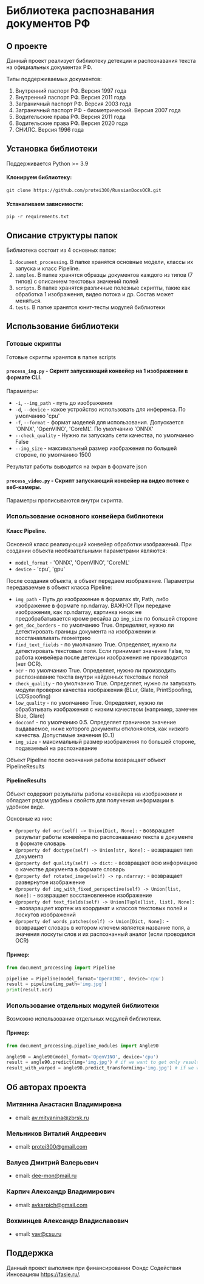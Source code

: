 # Библиотека распознавания документов РФ

## О проекте
Данный проект реализует библиотеку детекции и распознавания текста на официальных документах РФ. 

Типы поддерживаемых документов:
1) Внутренний паспорт РФ. Версия 1997 года
2) Внутренний паспорт РФ. Версия 2011 года
3) Заграничный паспорт РФ. Версия 2003 года
4) Заграничный паспорт РФ - биометрический. Версия 2007 года
5) Водительские права РФ. Версия 2011 года
6) Водительские права РФ. Версия 2020 года
7) СНИЛС. Версия 1996 года

## Установка библиотеки

Поддерживается Python >= 3.9

#### Клонируем библиотеку:
`git clone https://github.com/protei300/RussianDocsOCR.git`

#### Устаналиваем зависимости:
`pip -r requirements.txt`


## Описание структуры папок
Библиотека состоит из 4 основных папок:
1) `document_processing`. В папке хранятся основные модели, классы их запуска и класс Pipeline.
2) `samples`. В папке хранятся образцы документов каждого из типов (7 типов) с описанием текстовых значений полей
3) `scripts`. В папке хранятся различные полезные скрипты, такие как обработка 1 изображения, видео потока и др. Состав может меняться.
4) `tests`. В папке хранятся юнит-тесты модулей библиотеки 


## Использование библиотеки

### Готовые скрипты
Готовые скрипты хранятся в папке scripts

#### `process_img.py` - Скрипт запускающий конвейер на 1 изображении в формате CLI. 

Параметры:
- `-i`, `--img_path` - путь до изображения
- `-d`, `--device` - какое устройство использовать для инференса. По умолчанию 'cpu'
- `-f`, `--format` - формат моделей для использования. Допускается 'ONNX', 'OpenVINO', 'CoreML'. По умолчанию 'ONNX'
- `--check_quality` - Нужно ли запускать сети качества, по умолчанию False
- `--img_size` - максимальный размер изображения по большей стороне, по умолчанию 1500

Результат работы выводится на экран в формате json

#### `process_video.py` - Скрипт запускающий конвейер на видео потоке с веб-камеры.
Параметры прописываются внутри скрипта.

### Использование основного конвейера библиотеки
#### Класс Pipeline. 
Основной класс реализующий конвейер обработки изображений. При создании объекта необязательными параметрами являются:
- `model_format` - 'ONNX', 'OpenVINO', 'CoreML' 
- `device` - 'cpu', 'gpu'

После создания объекта, в объект передаем изображение. Параметры передаваемые в объект класса Pipeline:
- `img_path` - Путь до изображение в форматах str, Path, либо изображение в формате np.ndarray. 
ВАЖНО! При передаче изображения, как np.ndarray, картинка никак не предобрабатывается кроме ресайза до `img_size` по большей стороне
- `get_doc_borders` - по умолчанию True. Определяет, нужно ли детектировать границы документа на изображении и 
восстанавливать геометрию
- `find_text_fields` - по умолчанию True. Определяет, нужно ли детектировать текстовые поля. Если принимает значение False, 
то работа конвейера после детекции изображения не производится (нет OCR).
- `ocr` - по умолчанию True. Определяет, нужно ли производить распознавание текста внутри найденных текстовых полей
- `check_quality` - по умолчанию True. Определяет, нужно ли запускать модули проверки качества изображения (BLur, Glate, PrintSpoofing, LCDSpoofing)
- `low_quality` - по умолчанию True. Определяет, нужно ли обрабатывать изображения с низким качеством (например, замечен Blue, Glare)
- `docconf` - по умолчанию 0.5. Определяет граничное значение выдаваемое, ниже которого документы отклоняются, как низкого качества. Допустимые значения (0..1)
- `img_size` - максимальный размер изображения по большей стороне, подаваемый на распознавание

Объект Pipeline после окончания работы возвращает объект PipelineResults 

#### PipelineResults
Объект содержит результаты работы конвейера на изображении и обладает рядом удобных свойств для получения информации в удобном виде. 

Основные из них:
- `@property def ocr(self) -> Union[Dict, None]:` - возвращает результат работы конвейера по распознаванию текста в документе в формате словарь
- `@property def doctype(self) -> Union[str, None]:` - возвращает тип документа
- `@property def quality(self) -> dict:` - возвращает всю информацию о качестве документа в формате словарь
- `@property def rotated_image(self) -> np.ndarray:` - возвращает развернутое изображение
- `@property def img_with_fixed_perspective(self) -> Union[list, None]:` - возвращает восстановленное изображение
- `@property def text_fields(self) -> Union[Tuple[list, list], None]:` - возваращает кортеж из координат и классов текстовых полей и лоскутов изображений
- `@property def words_patches(self) -> Union[Dict, None]:` - возвращает словарь в котором ключем является название поля, 
а значения лоскуты слов и их распознанный аналог (если проводился OCR)


#### Пример:
```python
from document_processing import Pipeline

pipeline = Pipeline(model_format='OpenVINO', device='cpu')
result = pipeline(img_path='img.jpg')
print(result.ocr)
```

### Использование отдельных модулей библиотеки
Возможно использование отдельных модулей библиотеки. 

#### Пример:
```python
from document_processing.pipeline_modules import Angle90

angle90 = Angle90(model_format='OpenVINO', device='cpu')
result = angle90.predict(img='img.jpg') # if we want to get only result from net
result_with_warped = angle90.predict_transform(img='img.jpg') # if we want also warp image
```

## Об авторах проекта

### Митянина Анастасия Владимировна 
- email: av.mityanina@zbrsk.ru

### Мельников Виталий Андреевич
- email: protei300@gmail.com

### Валуев Дмитрий Валерьевич
- email: dee-mon@mail.ru

### Карпич Александр Владимирович
- email: avkarpich@gmail.com

### Вохминцев Александр Владиславович
- email: vav@csu.ru

## Поддержка
Данный проект выполнен при финансировании Фондс Содействия Инновациям https://fasie.ru/. 



